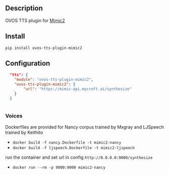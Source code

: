 ## Description

OVOS TTS plugin for [Mimic2](https://github.com/MycroftAI/mimic2)

## Install

`pip install ovos-tts-plugin-mimic2`

## Configuration

```json
  "tts": {
    "module": "ovos-tts-plugin-mimic2",
    "ovos-tts-plugin-mimic2": {
        "url": "https://mimic-api.mycroft.ai/synthesize"
    }
  }
 
```

### Voices

Dockerfiles are provided for Nancy corpus trained by Mxgray and LJSpeech trained by Keithito
- `docker build -f nancy.Dockerfile -t mimic2-nancy`
- `docker build -f ljspeech.Dockerfile -t mimic2-ljspeech`

run the container and set url in config `http://0.0.0.0:9000/synthesize`
- `docker run --rm -p 9000:9000 mimic2-nancy`